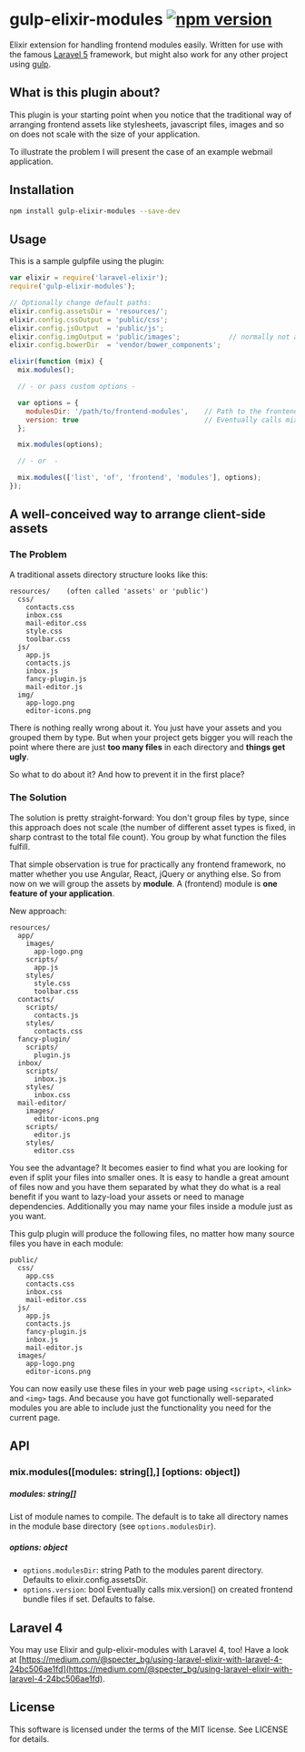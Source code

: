 # gulp-elixir-modules [![npm version](https://badge.fury.io/js/gulp-elixir-modules.svg)](http://badge.fury.io/js/gulp-elixir-modules)
Elixir extension for handling frontend modules easily. Written for use with the famous [Laravel 5](http://laravel.com/)
framework, but might also work for any other project using [gulp](http://gulpjs.com/).


## What is this plugin about?

This plugin is your starting point when you notice that the traditional way of arranging frontend assets
like stylesheets, javascript files, images and so on does not scale with the size of your application.

To illustrate the problem I will present the case of an example webmail application.


## Installation

```sh
npm install gulp-elixir-modules --save-dev
```

## Usage

This is a sample gulpfile using the plugin:

```javascript
var elixir = require('laravel-elixir');
require('gulp-elixir-modules');

// Optionally change default paths:
elixir.config.assetsDir = 'resources/';
elixir.config.cssOutput = 'public/css';
elixir.config.jsOutput  = 'public/js';
elixir.config.imgOutput = 'public/images';            // normally not an elixir configuration property, but used by gulp-elixir-modules
elixir.config.bowerDir  = 'vendor/bower_components';

elixir(function (mix) {
  mix.modules();

  // - or pass custom options -

  var options = {
    modulesDir: '/path/to/frontend-modules',    // Path to the frontend modules parent directory. Defaults to elixir.config.assetsDir.
    version: true                               // Eventually calls mix.version() on created frontend bundle files if set. Defaults to false.
  };

  mix.modules(options);

  // - or  -

  mix.modules(['list', 'of', 'frontend', 'modules'], options);
});
```

## A well-conceived way to arrange client-side assets

### The Problem

A traditional assets directory structure looks like this:

```
resources/    (often called 'assets' or 'public')
  css/
    contacts.css
    inbox.css
    mail-editor.css
    style.css
    toolbar.css
  js/
    app.js
    contacts.js
    inbox.js
    fancy-plugin.js
    mail-editor.js
  img/
    app-logo.png
    editor-icons.png
```

There is nothing really wrong about it. You just have your assets and you grouped them by type. But when your project
gets bigger you will reach the point where there are just **too many files** in each directory and **things get ugly**.

So what to do about it? And how to prevent it in the first place?

### The Solution

The solution is pretty straight-forward: You don't group files by type, since this approach does not scale
(the number of different asset types is fixed, in sharp contrast to the total file count). You group by what function
the files fulfill.

That simple observation is true for practically any frontend framework, no matter whether you use Angular, React, jQuery
or anything else.
So from now on we will group the assets by **module**. A (frontend) module is **one feature of your application**.

New approach:

```
resources/
  app/
    images/
      app-logo.png
    scripts/
      app.js
    styles/
      style.css
      toolbar.css
  contacts/
    scripts/
      contacts.js
    styles/
      contacts.css
  fancy-plugin/
    scripts/
      plugin.js
  inbox/
    scripts/
      inbox.js
    styles/
      inbox.css
  mail-editor/
    images/
      editor-icons.png
    scripts/
      editor.js
    styles/
      editor.css
```

You see the advantage? It becomes easier to find what you are looking for even if split your files into smaller ones.
It is easy to handle a great amount of files now and you have them separated by what they do what is a real benefit
if you want to lazy-load your assets or need to manage dependencies. Additionally you may name your files inside a
module just as you want.

This gulp plugin will produce the following files, no matter how many source files you have in each module:

```
public/
  css/
    app.css
    contacts.css
    inbox.css
    mail-editor.css
  js/
    app.js
    contacts.js
    fancy-plugin.js
    inbox.js
    mail-editor.js
  images/
    app-logo.png
    editor-icons.png
```

You can now easily use these files in your web page using `<script>`, `<link>` and `<img>` tags. And because you have got functionally well-separated modules you are able to include just the functionality you need for the current page.


## API

### mix.modules([modules: string[],] [options: object])

##### modules: string[]

List of module names to compile. The default is to take all directory names in the module base directory (see `options.modulesDir`).

##### options: object

- `options.modulesDir`: string
  Path to the modules parent directory. Defaults to elixir.config.assetsDir.
- `options.version`: bool
  Eventually calls mix.version() on created frontend bundle files if set. Defaults to false.


## Laravel 4

You may use Elixir and gulp-elixir-modules with Laravel 4, too! Have a look at [https://medium.com/@specter_bg/using-laravel-elixir-with-laravel-4-24bc506ae1fd](https://medium.com/@specter_bg/using-laravel-elixir-with-laravel-4-24bc506ae1fd).


## License

This software is licensed under the terms of the MIT license. See LICENSE for details.
